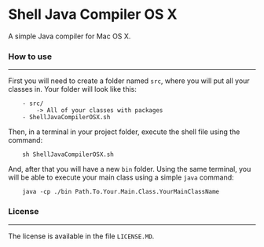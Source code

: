 Shell Java Compiler OS X
=======
A simple Java compiler for Mac OS X.

### How to use
---

First you will need to create a folder named `src`, where you will put all your classes in. Your folder will look like this:

```
    - src/
        -> All of your classes with packages
    - ShellJavaCompilerOSX.sh
```

Then, in a terminal in your project folder, execute the shell file using the command:

```
    sh ShellJavaCompilerOSX.sh
```

And, after that you will have a new `bin` folder. Using the same terminal, you will be able to execute your main class using a simple `java` command:

```
    java -cp ./bin Path.To.Your.Main.Class.YourMainClassName
```

### License
---

The license is available in the file `LICENSE.MD`.
